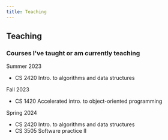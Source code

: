 ```yaml
---
title: Teaching
---
```


## Teaching

<h3>Courses I've taught or am currently teaching</h3>
<p>
Summer 2023
<br>
<ul>
<li> CS 2420 Intro. to algorithms and data structures</li>
</ul>
Fall 2023
<br>
<ul>
<li> CS 1420 Accelerated intro. to object-oriented programming</li>
</ul>
Spring 2024
<br>
<ul>
<li> CS 2420 Intro. to algorithms and data structures</li>
<li> CS 3505 Software practice II</li>
</ul>
</p>
